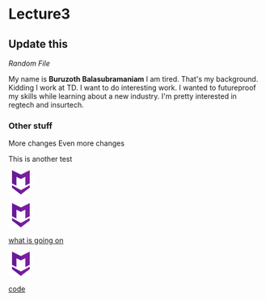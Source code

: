 # Lecture3

## Update this
*Random File*

My name is **Buruzoth Balasubramaniam**
I am tired. That's my background. Kidding I work at TD.
I want to do interesting work.
I wanted to futureproof my skills while learning about a new industry. I'm pretty interested in regtech and insurtech.

### Other stuff

More changes
Even more changes

This is another test

![alt text](https://github.com/adam-p/markdown-here/raw/master/src/common/images/icon48.png "Logo Title Text 1")

![alt text][logo]

[logo]: https://github.com/adam-p/markdown-here/raw/master/src/common/images/icon48.png "Logo Title Text 2"

[what is going on](https://www.google.ca)

![alt text](Https://github.com/adam-p/markdown-here/raw/master/src/common/images/icon48.png "THis is a test")

[code](https://github.com/buruzoth/Lecture3/tree/master/code/)


